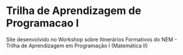 # Trilha de Aprendizagem de Programacao I
Site desenvolvido no Workshop sobre Itinerários Formativos do NEM - Trilha de Aprendizagem em Programação I (Matemática II)
